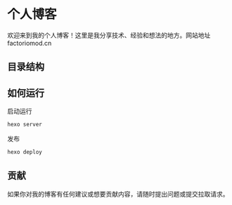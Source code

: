 # 个人博客

欢迎来到我的个人博客！这里是我分享技术、经验和想法的地方。网站地址 factoriomod.cn

## 目录结构

## 如何运行

启动运行
```bash
hexo server
```

发布

```bash
hexo deploy
```
## 贡献

如果你对我的博客有任何建议或想要贡献内容，请随时提出问题或提交拉取请求。
